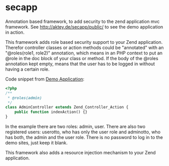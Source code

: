 # secapp
Annotation based framework, to add security to the zend application mvc framework. See http://aktey.de/secapp/public/ to see the demo application in action.

This framework adds role based security support to your Zend application. Therefor controller classes or action methods could be "annotated" with an "@roles(role1, role2)" annotation, which means in an PHP context to put an @role in the doc block of your class or method.
If the body of the @roles annotation kept empty, means that the user has to be logged in without having a certain role.

Code snippet from [Demo Application](./src/demo/php):
```php
<?php
/**
 * @roles(admin)
 */
class AdminController extends Zend_Controller_Action {
    public function indexAction() {}
}
```

In the example there are two roles: admin, user. There are also two registered users: userotto, who has only the user role and adminotto, who has both, the admin and the user role. There is no password to log in to the demo sites, just keep it blank.

This framework also adds a resource injection mechanism to your Zend application.

